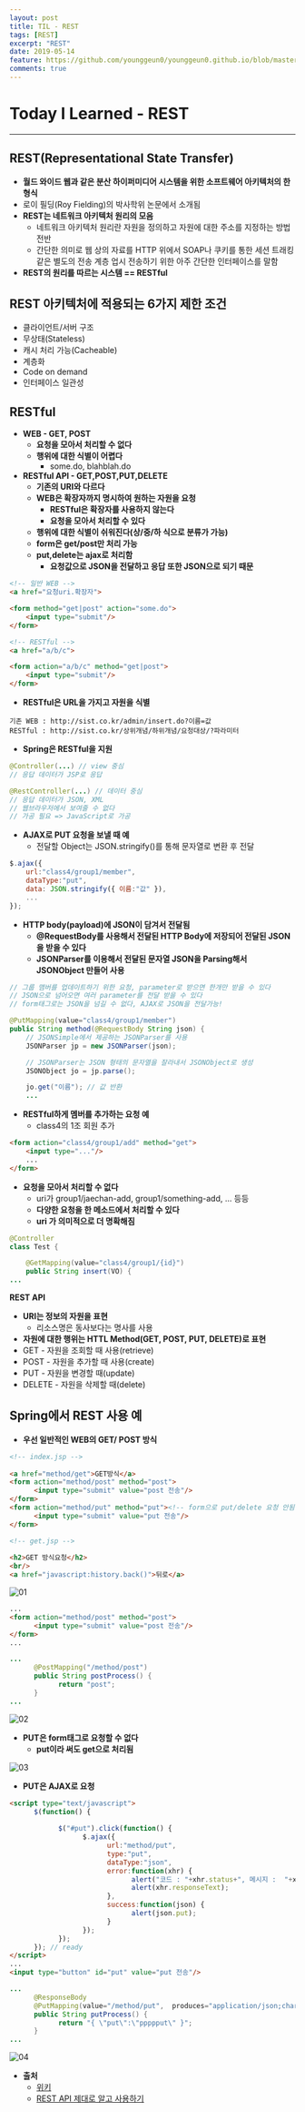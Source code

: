 ```yaml
---
layout: post
title: TIL - REST
tags: [REST]
excerpt: "REST"
date: 2019-05-14
feature: https://github.com/younggeun0/younggeun0.github.io/blob/master/_posts/img/til/til.png?raw=true
comments: true
---
```

 
# Today I Learned - REST

---

## REST(Representational State Transfer)

* **월드 와이드 웹과 같은 분산 하이퍼미디어 시스템을 위한 소프트웨어 아키텍처의 한 형식**
* 로이 필딩(Roy Fielding)의 박사학위 논문에서 소개됨
* **REST는 네트워크 아키텍처 원리의 모음**
  * 네트워크 아키텍처 원리란 자원을 정의하고 자원에 대한 주소를 지정하는 방법 전반
  * 간단한 의미로 웹 상의 자료를 HTTP 위에서 SOAP나 쿠키를 통한 세션 트래킹 같은 별도의 전송 계층 업시 전송하기 위한 아주 간단한 인터페이스를 말함
* **REST의 원리를 따르는 시스템 == RESTful**

## REST 아키텍처에 적용되는 6가지 제한 조건

* 클라이언트/서버 구조
* 무상태(Stateless)
* 캐시 처리 가능(Cacheable)
* 계층화
* Code on demand
* 인터페이스 일관성

## RESTful

* **WEB - GET, POST**
  * **요청을 모아서 처리할 수 없다**
  * **행위에 대한 식별이 어렵다**
    * some.do, blahblah.do
* **RESTful API - GET,POST,PUT,DELETE**
  * **기존의 URI와 다르다**
  * **WEB은 확장자까지 명시하여 원하는 자원을 요청**
    * **RESTful은 확장자를 사용하지 않는다**
    * **요청을 모아서 처리할 수 있다**
  * **행위에 대한 식별이 쉬워진다(상/중/하 식으로 분류가 가능)**
  * **form은 get/post만 처리 가능**
  * **put,delete는 ajax로 처리함**
    * **요청값으로 JSON을 전달하고 응답 또한 JSON으로 되기 때문**

```html
<!-- 일반 WEB -->
<a href="요청uri.확장자">

<form method="get|post" action="some.do">
    <input type="submit"/>
</form>

<!-- RESTful -->
<a href="a/b/c">

<form action="a/b/c" method="get|post">
    <input type="submit"/>
</form>
```

* **RESTful은 URL을 가지고 자원을 식별**

```
기존 WEB : http://sist.co.kr/admin/insert.do?이름=값
RESTful : http://sist.co.kr/상위개념/하위개념/요청대상/?파라미터
```

* **Spring은 RESTful을 지원**

```java
@Controller(...) // view 중심
// 응답 데이터가 JSP로 응답

@RestController(...) // 데이터 중심
// 응답 데이터가 JSON, XML
// 웹브라우저에서 보여줄 수 없다
// 가공 필요 => JavaScript로 가공
```

* **AJAX로 PUT 요청을 보낼 때 예**
  * 전달할 Object는 JSON.stringify()를 통해 문자열로 변환 후 전달

```javascript
$.ajax({
    url:"class4/group1/member",
    dataType:"put",
    data: JSON.stringify({ 이름:"값" }),
    ...
});
```

* **HTTP body(payload)에 JSON이 담겨서 전달됨**
  * **@RequestBody를 사용해서 전달된 HTTP Body에 저장되어 전달된 JSON을 받을 수 있다**
  * **JSONParser를 이용해서 전달된 문자열 JSON을 Parsing해서 JSONObject 만들어 사용**

```java
// 그룹 맴버를 업데이트하기 위한 요청, parameter로 받으면 한개만 받을 수 있다
// JSON으로 넘어오면 여러 parameter를 전달 받을 수 있다
// form태그로는 JSON을 넘길 수 없다, AJAX로 JSON을 전달가능!

@PutMapping(value="class4/group1/member")
public String method(@RequestBody String json) {
    // JSONSimple에서 제공하는 JSONParser를 사용
    JSONParser jp = new JSONParser(json);

    // JSONParser는 JSON 형태의 문자열을 잘라내서 JSONObject로 생성
    JSONObject jo = jp.parse();

    jo.get("이름"); // 값 반환
    ...
```

* **RESTful하게 멤버를 추가하는 요청 예**
  * class4의 1조 회원 추가

```html
<form action="class4/group1/add" method="get">
    <input type="..."/>
    ...
</form>
```

* **요청을 모아서 처리할 수 없다**
  * uri가 group1/jaechan-add, group1/something-add, ... 등등 
  * **다양한 요청을 한 메소드에서 처리할 수 있다**
  * **uri 가 의미적으로 더 명확해짐**

```java
@Controller
class Test {

    @GetMapping(value="class4/group1/{id}")
    public String insert(VO) {
...
```

**REST API**
* **URI는 정보의 자원을 표현**
  * 리소스명은 동사보다는 명사를 사용
* **자원에 대한 행위는 HTTL Method(GET, POST, PUT, DELETE)로 표현**
* GET - 자원을 조회할 때 사용(retrieve)
* POST - 자원을 추가할 때 사용(create)
* PUT - 자원을 변경할 때(update)
* DELETE - 자원을 삭제할 때(delete)

## Spring에서 REST 사용 예

* **우선 일반적인 WEB의 GET/ POST 방식**
  
```html
<!-- index.jsp -->
      
<a href="method/get">GET방식</a>
<form action="method/post" method="post">
      <input type="submit" value="post 전송"/>
</form>
<form action="method/put" method="put"><!-- form으로 put/delete 요청 안됨 -->
      <input type="submit" value="put 전송"/>
</form>
```

```html
<!-- get.jsp -->
      
<h2>GET 방식요청</h2>
<br/>
<a href="javascript:history.back()">뒤로</a>
```

![01](https://github.com/younggeun0/younggeun0.github.io/blob/master/_posts/img/til/REST/01.png?raw=true)

```html
...
<form action="method/post" method="post">
      <input type="submit" value="post 전송"/>
</form>
...
```

```java
...
      @PostMapping("/method/post")
      public String postProcess() {
            return "post";
      }
...
```

![02](https://github.com/younggeun0/younggeun0.github.io/blob/master/_posts/img/til/REST/02.png?raw=true)

* **PUT은 form태그로 요청할 수 없다**
    * **put이라 써도 get으로 처리됨**

![03](https://github.com/younggeun0/younggeun0.github.io/blob/master/_posts/img/til/REST/03.png?raw=true)

* **PUT은 AJAX로 요청**

```html
<script type="text/javascript">
      $(function() {
            
            $("#put").click(function() {
                  $.ajax({
                        url:"method/put",
                        type:"put",
                        dataType:"json",
                        error:function(xhr) {
                              alert("코드 : "+xhr.status+", 메시지 :  "+xhr.statusText);
                              alert(xhr.responseText);
                        },
                        success:function(json) {
                              alert(json.put);
                        }
                  });
            });
      }); // ready
</script>
...
<input type="button" id="put" value="put 전송"/>
```

```java
...
      @ResponseBody
      @PutMapping(value="/method/put",  produces="application/json;charset=UTF-8")
      public String putProcess() {
            return "{ \"put\":\"ppppput\" }";
      }
...
```

![04](https://github.com/younggeun0/younggeun0.github.io/blob/master/_posts/img/til/REST/04.png?raw=true)

* **출처**
  * [위키](https://ko.wikipedia.org/wiki/REST)
  * [REST API 제대로 알고 사용하기](https://meetup.toast.com/posts/92)

